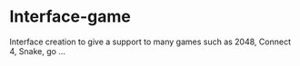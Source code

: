 # Interface-game
Interface creation to give a support to many games such as 2048, Connect 4, Snake, go ... 
